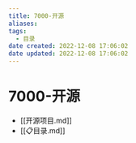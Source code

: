 ```yaml
---
title: 7000-开源
aliases:
tags:
  - 目录
date created: 2022-12-08 17:06:02
date updated: 2022-12-08 17:06:02
---
```


# 7000-开源

- [[开源项目.md]]
- [[📋目录.md]]
